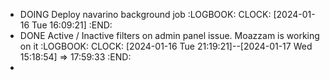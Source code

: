 - DOING Deploy navarino background job
  :LOGBOOK:
  CLOCK: [2024-01-16 Tue 16:09:21]
  :END:
- DONE Active / Inactive filters on admin panel issue. Moazzam is working on it
  :LOGBOOK:
  CLOCK: [2024-01-16 Tue 21:19:21]--[2024-01-17 Wed 15:18:54] =>  17:59:33
  :END:
-